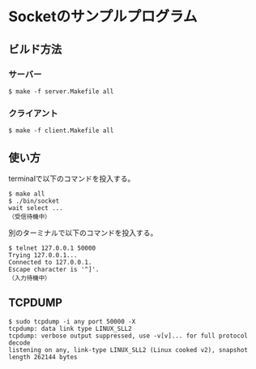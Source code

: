 # Socketのサンプルプログラム

## ビルド方法

### サーバー

```console
$ make -f server.Makefile all
```

### クライアント

```console
$ make -f client.Makefile all
```

## 使い方

terminalで以下のコマンドを投入する。

```terminal
$ make all
$ ./bin/socket
wait select ...
（受信待機中）
```

別のターミナルで以下のコマンドを投入する。

```terminal
$ telnet 127.0.0.1 50000
Trying 127.0.0.1...
Connected to 127.0.0.1.
Escape character is '^]'.
（入力待機中）
```

## TCPDUMP

```console
$ sudo tcpdump -i any port 50000 -X
tcpdump: data link type LINUX_SLL2
tcpdump: verbose output suppressed, use -v[v]... for full protocol decode
listening on any, link-type LINUX_SLL2 (Linux cooked v2), snapshot length 262144 bytes
```
